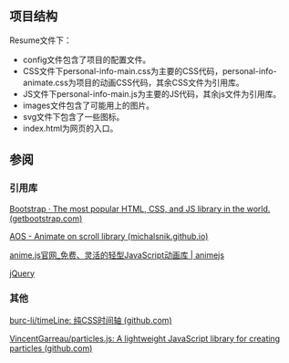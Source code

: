 
## 项目结构

<!-- 前往[项目仓库](https://github.com)clone项目，保存在你自己的文件中。 -->

Resume文件下：

- config文件包含了项目的配置文件。
- CSS文件下personal-info-main.css为主要的CSS代码，personal-info-animate.css为项目的动画CSS代码，其余CSS文件为引用库。
- JS文件下personal-info-main.js为主要的JS代码，其余js文件为引用库。
- images文件包含了可能用上的图片。
- svg文件下包含了一些图标。
- index.html为网页的入口。



## 参阅

### 引用库

[Bootstrap · The most popular HTML, CSS, and JS library in the world. (getbootstrap.com)](https://getbootstrap.com/)

[AOS - Animate on scroll library (michalsnik.github.io)](http://michalsnik.github.io/aos/)

[anime.js官网_免费、灵活的轻型JavaScript动画库 | animejs](https://www.animejs.cn/)

[jQuery](https://jquery.com/)



### 其他

[burc-li/timeLine: 纯CSS时间轴 (github.com)](https://github.com/burc-li/timeLine)

[VincentGarreau/particles.js: A lightweight JavaScript library for creating particles (github.com)](https://github.com/VincentGarreau/particles.js)


